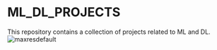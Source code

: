 # ML_DL_PROJECTS
This repository contains a collection of projects related to ML and DL.
![maxresdefault](https://github.com/sancheet48/ML_DL_PROJECTS/assets/66842738/a7ef9bbd-5acb-4eeb-83c8-61241f55a3b8)

